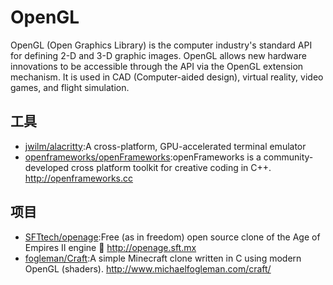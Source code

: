 # OpenGL

OpenGL (Open Graphics Library) is the computer industry's standard API for defining 2-D and 3-D graphic images. OpenGL allows new hardware innovations to be accessible through the API via the OpenGL extension mechanism. It is used in CAD (Computer-aided design), virtual reality, video games, and flight simulation.

## 工具

* [jwilm/alacritty](https://github.com/jwilm/alacritty):A cross-platform, GPU-accelerated terminal emulator
* [openframeworks/openFrameworks](https://github.com/openframeworks/openFrameworks):openFrameworks is a community-developed cross platform toolkit for creative coding in C++. <http://openframeworks.cc>

## 项目

* [SFTtech/openage](https://github.com/SFTtech/openage):Free (as in freedom) open source clone of the Age of Empires II engine 🚀 <http://openage.sft.mx>
* [fogleman/Craft](https://github.com/fogleman/Craft):A simple Minecraft clone written in C using modern OpenGL (shaders). <http://www.michaelfogleman.com/craft/>
